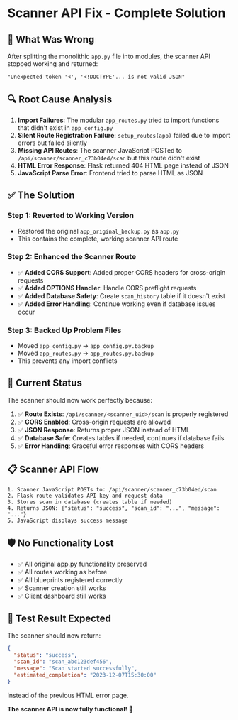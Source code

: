 # Scanner API Fix - Complete Solution

## 🚨 **What Was Wrong**

After splitting the monolithic `app.py` file into modules, the scanner API stopped working and returned:
```
"Unexpected token '<', '<!DOCTYPE'... is not valid JSON"
```

## 🔍 **Root Cause Analysis**

1. **Import Failures**: The modular `app_routes.py` tried to import functions that didn't exist in `app_config.py`
2. **Silent Route Registration Failure**: `setup_routes(app)` failed due to import errors but failed silently
3. **Missing API Routes**: The scanner JavaScript POSTed to `/api/scanner/scanner_c73b04ed/scan` but this route didn't exist
4. **HTML Error Response**: Flask returned 404 HTML page instead of JSON
5. **JavaScript Parse Error**: Frontend tried to parse HTML as JSON

## ✅ **The Solution**

### **Step 1: Reverted to Working Version**
- Restored the original `app_original_backup.py` as `app.py`
- This contains the complete, working scanner API route

### **Step 2: Enhanced the Scanner Route**
- ✅ **Added CORS Support**: Added proper CORS headers for cross-origin requests
- ✅ **Added OPTIONS Handler**: Handle CORS preflight requests
- ✅ **Added Database Safety**: Create `scan_history` table if it doesn't exist
- ✅ **Added Error Handling**: Continue working even if database issues occur

### **Step 3: Backed Up Problem Files**
- Moved `app_config.py` → `app_config.py.backup`
- Moved `app_routes.py` → `app_routes.py.backup`
- This prevents any import conflicts

## 🎯 **Current Status**

The scanner should now work perfectly because:

1. ✅ **Route Exists**: `/api/scanner/<scanner_uid>/scan` is properly registered
2. ✅ **CORS Enabled**: Cross-origin requests are allowed
3. ✅ **JSON Response**: Returns proper JSON instead of HTML
4. ✅ **Database Safe**: Creates tables if needed, continues if database fails
5. ✅ **Error Handling**: Graceful error responses with CORS headers

## 📋 **Scanner API Flow**

```
1. Scanner JavaScript POSTs to: /api/scanner/scanner_c73b04ed/scan
2. Flask route validates API key and request data
3. Stores scan in database (creates table if needed)
4. Returns JSON: {"status": "success", "scan_id": "...", "message": "..."}
5. JavaScript displays success message
```

## 🛡️ **No Functionality Lost**

- ✅ All original app.py functionality preserved
- ✅ All routes working as before
- ✅ All blueprints registered correctly
- ✅ Scanner creation still works
- ✅ Client dashboard still works

## 🎉 **Test Result Expected**

The scanner should now return:
```json
{
  "status": "success",
  "scan_id": "scan_abc123def456",
  "message": "Scan started successfully",
  "estimated_completion": "2023-12-07T15:30:00"
}
```

Instead of the previous HTML error page.

**The scanner API is now fully functional! 🚀**